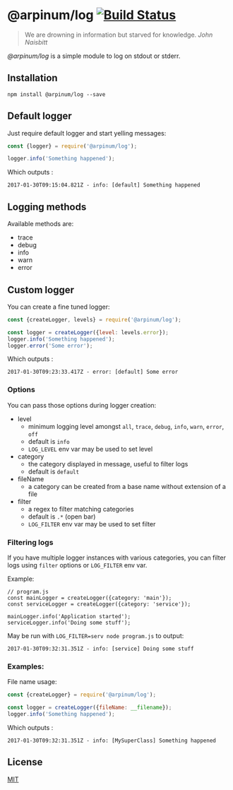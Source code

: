 # @arpinum/log [![Build Status](https://travis-ci.org/arpinum-js-engine/js-engine-log.svg?branch=master)](https://travis-ci.org/arpinum-js-engine/js-engine-log)

> We are drowning in information but starved for knowledge.
> <cite>John Naisbitt</cite>

*@arpinum/log* is a simple module to log on stdout or stderr.

## Installation

    npm install @arpinum/log --save

## Default logger

Just require default logger and start yelling messages:

```javascript
const {logger} = require('@arpinum/log');

logger.info('Something happened');
```

Which outputs :

```
2017-01-30T09:15:04.821Z - info: [default] Something happened
```

## Logging methods

Available methods are:

* trace
* debug
* info
* warn
* error

## Custom logger

You can create a fine tuned logger:

```javascript
const {createLogger, levels} = require('@arpinum/log');

const logger = createLogger({level: levels.error});
logger.info('Something happened');
logger.error('Some error');
```

Which outputs :

```
2017-01-30T09:23:33.417Z - error: [default] Some error
```

### Options

You can pass those options during logger creation:

* level
  * minimum logging level amongst `all`, `trace`, `debug`, `info`, `warn`, `error`, `off`
  * default is `info`
  * `LOG_LEVEL` env var may be used to set level
* category
  * the category displayed in message, useful to filter logs
  * default is `default`
* fileName
  * a category can be created from a base name without extension of a file
* filter
  * a regex to filter matching categories
  * default is `.*` (open bar)
  * `LOG_FILTER` env var may be used to set filter
  
### Filtering logs

If you have multiple logger instances with various categories, you can filter logs using `filter` options or `LOG_FILTER` env var.   

Example:

```
// program.js
const mainLogger = createLogger({category: 'main'});
const serviceLogger = createLogger({category: 'service'});

mainLogger.info('Application started');
serviceLogger.info('Doing some stuff');
```

May be run with `LOG_FILTER=serv node program.js` to output:

```
2017-01-30T09:32:31.351Z - info: [service] Doing some stuff
```

### Examples:

File name usage:

```javascript
const {createLogger} = require('@arpinum/log');

const logger = createLogger({fileName: __filename});
logger.info('Something happened');  
```

Which outputs :

```
2017-01-30T09:32:31.351Z - info: [MySuperClass] Something happened
```

## License

[MIT](LICENSE)
